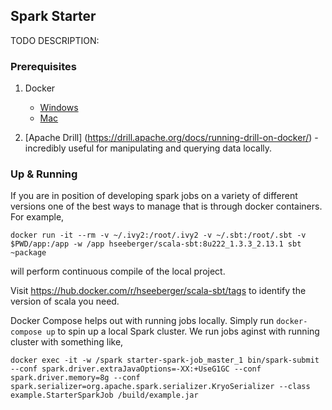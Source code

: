 ## Spark Starter

TODO DESCRIPTION:


### Prerequisites

1. Docker

    + [Windows](https://docs.docker.com/docker-for-windows/install/)
    + [Mac](https://download.docker.com/mac/stable/Docker.dmg)


3. [Apache Drill] (https://drill.apache.org/docs/running-drill-on-docker/) - incredibly useful for manipulating and querying data locally.

### Up & Running

If you are in position of developing spark jobs on a variety of different versions one of the best
ways to manage that is through docker containers. For example,

```
docker run -it --rm -v ~/.ivy2:/root/.ivy2 -v ~/.sbt:/root/.sbt -v $PWD/app:/app -w /app hseeberger/scala-sbt:8u222_1.3.3_2.13.1 sbt ~package
```

will perform continuous compile of the local project.

Visit https://hub.docker.com/r/hseeberger/scala-sbt/tags to identify the version of scala you need.


Docker Compose helps out with running jobs locally. Simply run `docker-compose up` to spin up a local Spark cluster. We run jobs aginst with running cluster with something like,

```
docker exec -it -w /spark starter-spark-job_master_1 bin/spark-submit --conf spark.driver.extraJavaOptions=-XX:+UseG1GC --conf spark.driver.memory=8g --conf spark.serializer=org.apache.spark.serializer.KryoSerializer --class example.StarterSparkJob /build/example.jar
```

